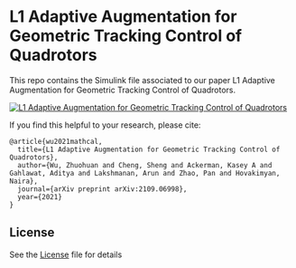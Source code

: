 # L1 Adaptive Augmentation for Geometric Tracking Control of Quadrotors

This repo contains the Simulink file associated to our paper L1 Adaptive Augmentation for Geometric Tracking Control of Quadrotors.

[![L1 Adaptive Augmentation for Geometric Tracking Control of Quadrotors](https://img.youtube.com/vi/25Z7iAkZ5xw/0.jpg)](https://www.youtube.com/watch?v=25Z7iAkZ5xw)

If you find this helpful to your research, please cite:
<br />
```
@article{wu2021mathcal,
  title={L1 Adaptive Augmentation for Geometric Tracking Control of Quadrotors},
  author={Wu, Zhuohuan and Cheng, Sheng and Ackerman, Kasey A and Gahlawat, Aditya and Lakshmanan, Arun and Zhao, Pan and Hovakimyan, Naira},
  journal={arXiv preprint arXiv:2109.06998},
  year={2021}
}
```

## License

See the [License](License.txt) file for details
